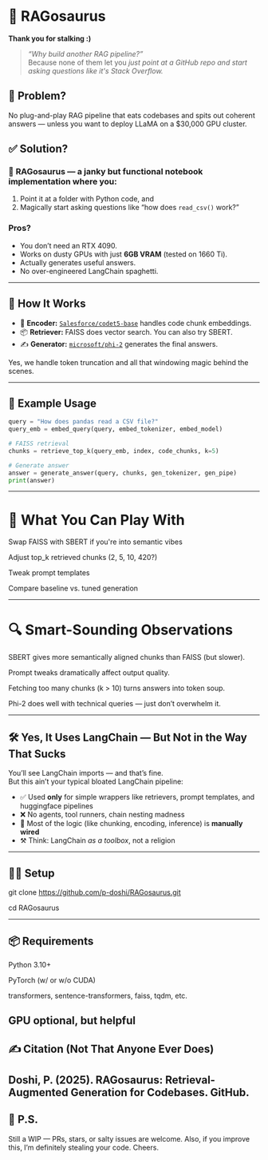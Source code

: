 # 🦖 RAGosaurus

**Thank you for stalking :)**

> _“Why build another RAG pipeline?”_  
> Because none of them let you *just point at a GitHub repo and start asking questions like it's Stack Overflow.*  

## 🚨 Problem?

No plug-and-play RAG pipeline that eats codebases and spits out coherent answers — unless you want to deploy LLaMA on a $30,000 GPU cluster.  

## ✅ Solution?

### 🦖 **RAGosaurus** — a janky but functional notebook implementation where you:
1. Point it at a folder with Python code, and  
2. Magically start asking questions like “how does `read_csv()` work?”  

### Pros?
- You don’t need an RTX 4090.  
- Works on dusty GPUs with just **6GB VRAM** (tested on 1660 Ti).  
- Actually generates useful answers.  
- No over-engineered LangChain spaghetti.  

---

## 🔧 How It Works

- 🧠 **Encoder:** [`Salesforce/codet5-base`](https://huggingface.co/Salesforce/codet5-base) handles code chunk embeddings.  
- 📦 **Retriever:** FAISS does vector search. You can also try SBERT.  
- ✍️ **Generator:** [`microsoft/phi-2`](https://huggingface.co/microsoft/phi-2) generates the final answers.

Yes, we handle token truncation and all that windowing magic behind the scenes.



---

## 🤖 Example Usage

```python
query = "How does pandas read a CSV file?"
query_emb = embed_query(query, embed_tokenizer, embed_model)

# FAISS retrieval
chunks = retrieve_top_k(query_emb, index, code_chunks, k=5)

# Generate answer
answer = generate_answer(query, chunks, gen_tokenizer, gen_pipe)
print(answer)

```

---

# 🧪 What You Can Play With
Swap FAISS with SBERT if you're into semantic vibes

Adjust top_k retrieved chunks (2, 5, 10, 420?)

Tweak prompt templates

Compare baseline vs. tuned generation

---

# 🔍 Smart-Sounding Observations
SBERT gives more semantically aligned chunks than FAISS (but slower).

Prompt tweaks dramatically affect output quality.

Fetching too many chunks (k > 10) turns answers into token soup.

Phi-2 does well with technical queries — just don’t overwhelm it.

---

## 🛠️ Yes, It Uses LangChain — But Not in the Way That Sucks

You’ll see LangChain imports — and that’s fine.  
But this ain’t your typical bloated LangChain pipeline:

- ✅ Used **only** for simple wrappers like retrievers, prompt templates, and huggingface pipelines
- ❌ No agents, tool runners, chain nesting madness
- 🧠 Most of the logic (like chunking, encoding, inference) is **manually wired**
- ⚒️ Think: LangChain *as a toolbox*, not a religion
---

## 🧑‍💻 Setup

git clone https://github.com/p-doshi/RAGosaurus.git

cd RAGosaurus

---

## 📦 Requirements
Python 3.10+

PyTorch (w/ or w/o CUDA)

transformers, sentence-transformers, faiss, tqdm, etc.

GPU optional, but helpful
---

## ✍️ Citation (Not That Anyone Ever Does)
Doshi, P. (2025). RAGosaurus: Retrieval-Augmented Generation for Codebases. GitHub.
---

## 🧃 P.S.
Still a WIP — PRs, stars, or salty issues are welcome.
Also, if you improve this, I’m definitely stealing your code. Cheers.
